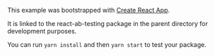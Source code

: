 This example was bootstrapped with [Create React App](https://github.com/facebook/create-react-app).

It is linked to the react-ab-testing package in the parent directory for development purposes.

You can run `yarn install` and then `yarn start` to test your package.
